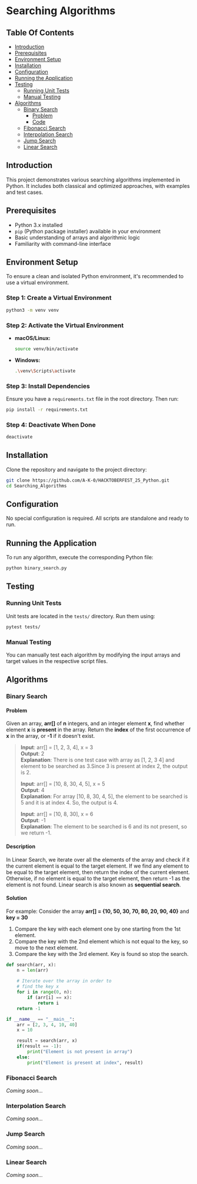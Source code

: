 # Searching Algorithms

## Table Of Contents
- [Introduction](#introduction)
- [Prerequisites](#prerequisites)
- [Environment Setup](#environment-setup)
- [Installation](#installation)
- [Configuration](#configuration)
- [Running the Application](#running-the-application)
- [Testing](#testing)
  - [Running Unit Tests](#running-unit-tests)
  - [Manual Testing](#manual-testing)
- [Algorithms](#algorithms)
    - [Binary Search](#binary-search)
        - [Problem](#problem)
        - [Code](/Searching_Algorithms/binary_search.py)
    - [Fibonacci Search](/Searching_Algorithms/fibonacci_search.py)
    - [Interpolation Search](/Searching_Algorithms/interpolation_search.py)
    - [Jump Search](/Searching_Algorithms/jump_search.py)
    - [Linear Search](/Searching_Algorithms/linear_search.py)


## Introduction
This project demonstrates various searching algorithms implemented in Python. It includes both classical and optimized approaches, with examples and test cases.

## Prerequisites
- Python 3.x installed
- `pip` (Python package installer) available in your environment
- Basic understanding of arrays and algorithmic logic
- Familiarity with command-line interface

## Environment Setup

To ensure a clean and isolated Python environment, it's recommended to use a virtual environment.

### Step 1: Create a Virtual Environment
```bash
python3 -m venv venv
```

### Step 2: Activate the Virtual Environment

- **macOS/Linux:**
  ```bash
  source venv/bin/activate
  ```

- **Windows:**
  ```bash
  .\venv\Scripts\activate
  ```

### Step 3: Install Dependencies
Ensure you have a `requirements.txt` file in the root directory. Then run:
```bash
pip install -r requirements.txt
```

### Step 4: Deactivate When Done
```bash
deactivate
```

## Installation
Clone the repository and navigate to the project directory:
```bash
git clone https://github.com/A-K-0/HACKTOBERFEST_25_Python.git
cd Searching_Algorithms
```

## Configuration
No special configuration is required. All scripts are standalone and ready to run.

## Running the Application
To run any algorithm, execute the corresponding Python file:
```bash
python binary_search.py
```

## Testing

### Running Unit Tests
Unit tests are located in the `tests/` directory. Run them using:
```bash
pytest tests/
```

### Manual Testing
You can manually test each algorithm by modifying the input arrays and target values in the respective script files.

## Algorithms
### Binary Search
#### Problem
Given an array, **arr[]** of **n** integers, and an integer element **x**, find whether element **x** is **present** in the array. Return the **index** of the first occurrence of **x** in the array, or **-1** if it doesn't exist.

> **Input**: arr[] = [1, 2, 3, 4], x = 3 <br>
> **Output**: 2 <br>
> **Explanation**: There is one test case with array as [1, 2, 3 4] and element to be searched as 3.Since 3 is present at index 2, the output is 2.
>
> **Input**: arr[] = [10, 8, 30, 4, 5], x = 5 <br>
> **Output**: 4 <br>
> **Explanation**: For array [10, 8, 30, 4, 5], the element to be searched is 5 and it is at index 4. So, the output is 4.
>
> **Input**: arr[] = [10, 8, 30], x = 6 <br>
> **Output**: -1 <br>
> **Explanation**: The element to be searched is 6 and its not present, so we return -1.

#### Description
In Linear Search, we iterate over all the elements of the array and check if it the current element is equal to the target element. If we find any element to be equal to the target element, then return the index of the current element. Otherwise, if no element is equal to the target element, then return -1 as the element is not found. Linear search is also known as **sequential search**.

#### Solution
For example: Consider the array **arr[] = {10, 50, 30, 70, 80, 20, 90, 40}** and **key = 30**
1. Compare the key with each element one by one starting from the 1st element.
2. Compare the key with the 2nd element which is not equal to the key, so move to the next element.
3. Compare the key with the 3rd element. Key is found so stop the search.

```python
def search(arr, x):
    n = len(arr)
    
    # Iterate over the array in order to
    # find the key x
    for i in range(0, n):
        if (arr[i] == x):
            return i
    return -1

if __name__ == "__main__":
    arr = [2, 3, 4, 10, 40]
    x = 10

    result = search(arr, x)
    if(result == -1):
        print("Element is not present in array")
    else:
        print("Element is present at index", result)
```

### Fibonacci Search
*Coming soon…*

### Interpolation Search
*Coming soon…*

### Jump Search
*Coming soon…*

### Linear Search
*Coming soon…*
